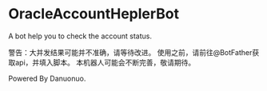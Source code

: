 # OracleAccountHeplerBot
A bot help you to check the account status. 

警告：大并发结果可能并不准确，请等待改进。
使用之前，请前往@BotFather获取api，并填入脚本。
本机器人可能会不断完善，敬请期待。

Powered By Danuonuo.
